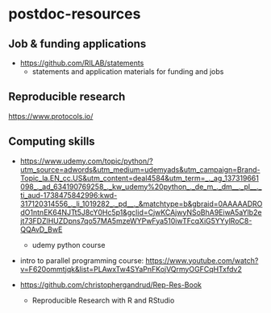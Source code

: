 # postdoc-resources

## Job & funding applications

- https://github.com/RILAB/statements
  - statements and application materials for funding and jobs


## Reproducible research

https://www.protocols.io/

## Computing skills



- https://www.udemy.com/topic/python/?utm_source=adwords&utm_medium=udemyads&utm_campaign=Brand-Topic_la.EN_cc.US&utm_content=deal4584&utm_term=_._ag_137319661098_._ad_634190769258_._kw_udemy%20python_._de_m_._dm__._pl__._ti_aud-1738475842996:kwd-317120314556_._li_1019282_._pd__._&matchtype=b&gbraid=0AAAAADROdO1ntnEK64NJTt5J8cY0Hc5p1&gclid=CjwKCAjwyNSoBhA9EiwA5aYlb2ejt73FDZlHUZDpns7qo57MA5mzeWYPwFya510iwTFcqXiG5YYylRoC8-QQAvD_BwE
  - udemy python course

- intro to parallel programming course: https://www.youtube.com/watch?v=F620ommtjqk&list=PLAwxTw4SYaPnFKojVQrmyOGFCqHTxfdv2



- https://github.com/christophergandrud/Rep-Res-Book
  - Reproducible Research with R and RStudio


